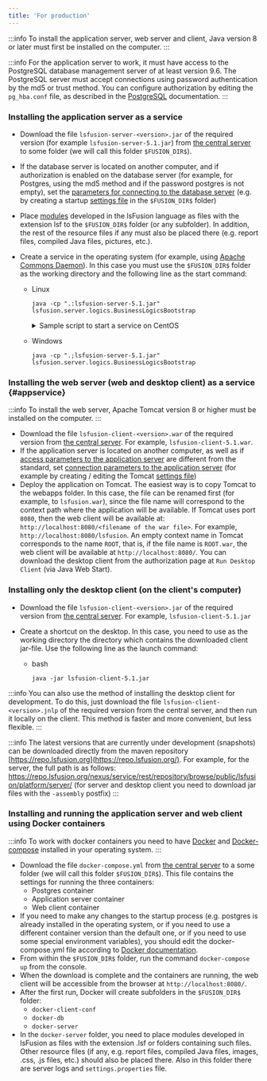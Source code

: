 ```yaml
---
title: 'For production'
---
```



:::info
To install the application server, web server and client, Java version 8 or later must first be installed on the computer.
:::


:::info
For the application server to work, it must have access to the PostgreSQL database management server of at least version 9.6. The PostgreSQL server must accept connections using password authentication by the md5 or trust method. You can configure authorization by editing the `pg_hba.conf` file, as described in the [PostgreSQL](http://www.postgresql.org/docs/9.2/static/auth-pg-hba-conf.html) documentation.
:::

### Installing the application server as a service

-   Download the file `lsfusion-server-<version>.jar` of the required version (for example `lsfusion-server-5.1.jar`) from [the central server](https://download.lsfusion.org/java) to some folder (we will call this folder `$FUSION_DIR$`).

-   If the database server is located on another computer, and if authorization is enabled on the database server (for example, for Postgres, using the md5 method and if the password postgres is not empty), set the [parameters for connecting to the database server](Launch_parameters.md#connectdb) (e.g. by creating a startup [settings file](Launch_parameters.md#filesettings) in the `$FUSION_DIR$` folder)

-   Place [modules](Modules.md) developed in the lsFusion language as files with the extension lsf to the `$FUSION_DIR$` folder (or any subfolder). In addition, the rest of the resource files if any must also be placed there (e.g. report files, compiled Java files, pictures, etc.).

<a className="lsdoc-anchor" id="command"/>

-   Create a service in the operating system (for example, using [Apache Commons Daemon](http://commons.apache.org/daemon/)). In this case you must use the `$FUSION_DIR$` folder as the working directory and the following line as the start command: 
    - Linux
        ```shell script title="bash"   
        java -cp ".:lsfusion-server-5.1.jar" lsfusion.server.logics.BusinessLogicsBootstrap
        ```
      <details><summary>Sample script to start a service on CentOS</summary>
      <br/>
      
            [Unit]
            Description=lsFusion
            After=network.target
            
            [Service]
            Type=forking
            Environment="PID_FILE=/usr/lsfusion/jsvc-lsfusion.pid"
            Environment="JAVA_HOME=/usr/java/latest"
            Environment="LSFUSION_HOME=/usr/lsfusion"
            Environment="LSFUSION_OPTS=-Xms1g -Xmx4g"
            Environment="CLASSPATH=.:lsfusion-server-5.1.jar"
            
            ExecStart=/usr/bin/jsvc \
                    -home $JAVA_HOME \
                    -jvm server \
                    -cwd $LSFUSION_HOME \
                    -pidfile $PID_FILE \
                    -outfile ${LSFUSION_HOME}/logs/stdout.log \
                    -errfile ${LSFUSION_HOME}/logs/stderr.log \
                    -cp ${LSFUSION_HOME}/${CLASSPATH} \
                    $LSFUSION_OPTS \
                    lsfusion.server.logics.BusinessLogicsBootstrap
            
            ExecStop=/usr/bin/jsvc \
                    -home $JAVA_HOME \
                    -stop \
                    -pidfile $PID_FILE \
                    lsfusion.server.logics.BusinessLogicsBootstrap
            
            [Install]
            WantedBy=multi-user.target
      
      </details>

    - Windows
        ```shell script title="cmd"
        java -cp ".;lsfusion-server-5.1.jar" lsfusion.server.logics.BusinessLogicsBootstrap
        ```
      
### Installing the web server (web and desktop client) as a service {#appservice}


:::info
To install the web server, Apache Tomcat version 8 or higher must be installed on the computer.
:::

-   Download the file `lsfusion-client-<version>.war` of the required version from [the central server](https://download.lsfusion.org/java). For example, `lsfusion-client-5.1.war`. 
-   If the application server is located on another computer, as well as if [access parameters to the application server](Launch_parameters.md#accessapp) are different from the standard, set [connection parameters to the application server](Launch_parameters.md#connectapp) (for example by creating / editing the Tomcat [settings file](Launch_parameters.md#filewebsettings)) 
-   Deploy the application on Tomcat. The easiest way is to copy Tomcat to the webapps folder. In this case, the file can be renamed first (for example, to `lsfusion.war`), since the file name will correspond to the context path where the application will be available. If Tomcat uses port `8080`, then the web client will be available at: `http://localhost:8080/<filename of the war file>`. For example, `http://localhost:8080/lsfusion`. An empty context name in Tomcat corresponds to the name `ROOT`, that is, if the file name is `ROOT.war`, the web client will be available at `http://localhost:8080/`. You can download the desktop client from the authorization page at `Run Desktop Client` (via Java Web Start).

### Installing only the desktop client (on the client's computer)

-   Download the file `lsfusion-client-<version>.jar` of the required version from [the central server](https://download.lsfusion.org/). For example, `lsfusion-client-5.1.jar`

-   Create a shortcut on the desktop. In this case, you need to use as the working directory the directory which contains the downloaded client jar-file. Use the following line as the launch command:

    - bash
        ```shell script
        java -jar lsfusion-client-5.1.jar
        ```

:::info
You can also use the method of installing the desktop client for development. To do this, just download the file `lsfusion-client-<version>.jnlp` of the required version from the central server, and then run it locally on the client. This method is faster and more convenient, but less flexible.
:::


:::info
The latest versions that are currently under development (snapshots) can be downloaded directly from the maven repository [https://repo.lsfusion.org](https://repo.lsfusion.org/). For example, for the server, the full path is as follows: <https://repo.lsfusion.org/nexus/service/rest/repository/browse/public/lsfusion/platform/server/> (for server and desktop client you need to download jar files with the `-assembly` postfix)
:::

### Installing and running the application server and web client using Docker containers

:::info
To work with docker containers you need to have [Docker](https://docs.docker.com/get-docker/) and [Docker-compose](https://docs.docker.com/compose/) installed in your operating system.
:::

-   Download the file `docker-compose.yml` from [the central server](https://download.lsfusion.org/docker/) to a some folder (we will call this folder `$FUSION_DIR$`).
    This file contains the settings for running the three containers:
    - Postgres container
    - Application server container
    - Web client container
-   If you need to make any changes to the startup process (e.g. postgres is already installed in the operating system, or if you need to use a different container version than the default one, or if you need to use some special environment variables), you should edit the docker-compose.yml file according to [Docker documentation](https://docs.docker.com/get-started/overview/).
-   From within the `$FUSION_DIR$` folder, run the command `docker-compose up` from the console.
-   When the download is complete and the containers are running, the web client will be accessible from the browser at `http://localhost:8080/`.
-   After the first run, Docker will create subfolders in the `$FUSION_DIR$` folder:
    - `docker-client-conf`
    - `docker-db`
    - `docker-server`
-   In the `docker-server` folder, you need to place modules developed in lsFusion as files with the extension .lsf or folders containing such files. Other resource files (if any, e.g. report files, compiled Java files, images, .css, .js files, etc.) should also be placed there. Also in this folder there are server logs and `settings.properties` file.

  
